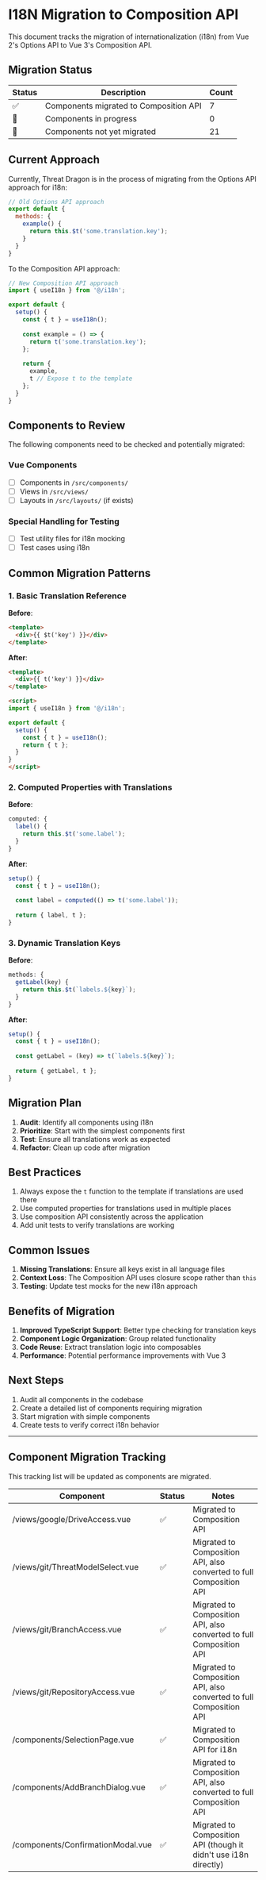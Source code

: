 # I18N Migration to Composition API

This document tracks the migration of internationalization (i18n) from Vue 2's Options API to Vue 3's Composition API.

## Migration Status

| Status | Description | Count |
|--------|-------------|-------|
| ✅ | Components migrated to Composition API | 7 |
| 🔄 | Components in progress | 0 |
| 📝 | Components not yet migrated | 21 |

## Current Approach

Currently, Threat Dragon is in the process of migrating from the Options API approach for i18n:

```javascript
// Old Options API approach
export default {
  methods: {
    example() {
      return this.$t('some.translation.key');
    }
  }
}
```

To the Composition API approach:

```javascript
// New Composition API approach
import { useI18n } from '@/i18n';

export default {
  setup() {
    const { t } = useI18n();
    
    const example = () => {
      return t('some.translation.key');
    };
    
    return {
      example,
      t // Expose t to the template
    };
  }
}
```

## Components to Review

The following components need to be checked and potentially migrated:

### Vue Components

- [ ] Components in `/src/components/`
- [ ] Views in `/src/views/`
- [ ] Layouts in `/src/layouts/` (if exists)

### Special Handling for Testing

- [ ] Test utility files for i18n mocking
- [ ] Test cases using i18n

## Common Migration Patterns

### 1. Basic Translation Reference

**Before**:
```html
<template>
  <div>{{ $t('key') }}</div>
</template>
```

**After**:
```html
<template>
  <div>{{ t('key') }}</div>
</template>

<script>
import { useI18n } from '@/i18n';

export default {
  setup() {
    const { t } = useI18n();
    return { t };
  }
}
</script>
```

### 2. Computed Properties with Translations

**Before**:
```javascript
computed: {
  label() {
    return this.$t('some.label');
  }
}
```

**After**:
```javascript
setup() {
  const { t } = useI18n();
  
  const label = computed(() => t('some.label'));
  
  return { label, t };
}
```

### 3. Dynamic Translation Keys

**Before**:
```javascript
methods: {
  getLabel(key) {
    return this.$t(`labels.${key}`);
  }
}
```

**After**:
```javascript
setup() {
  const { t } = useI18n();
  
  const getLabel = (key) => t(`labels.${key}`);
  
  return { getLabel, t };
}
```

## Migration Plan

1. **Audit**: Identify all components using i18n
2. **Prioritize**: Start with the simplest components first
3. **Test**: Ensure all translations work as expected
4. **Refactor**: Clean up code after migration

## Best Practices

1. Always expose the `t` function to the template if translations are used there
2. Use computed properties for translations used in multiple places
3. Use composition API consistently across the application
4. Add unit tests to verify translations are working

## Common Issues

1. **Missing Translations**: Ensure all keys exist in all language files
2. **Context Loss**: The Composition API uses closure scope rather than `this`
3. **Testing**: Update test mocks for the new i18n approach

## Benefits of Migration

1. **Improved TypeScript Support**: Better type checking for translation keys
2. **Component Logic Organization**: Group related functionality
3. **Code Reuse**: Extract translation logic into composables
4. **Performance**: Potential performance improvements with Vue 3

## Next Steps

1. Audit all components in the codebase
2. Create a detailed list of components requiring migration
3. Start migration with simple components
4. Create tests to verify correct i18n behavior

---

## Component Migration Tracking

This tracking list will be updated as components are migrated.

| Component | Status | Notes |
|-----------|--------|-------|
| /views/google/DriveAccess.vue | ✅ | Migrated to Composition API |
| /views/git/ThreatModelSelect.vue | ✅ | Migrated to Composition API, also converted to full Composition API |
| /views/git/BranchAccess.vue | ✅ | Migrated to Composition API, also converted to full Composition API |
| /views/git/RepositoryAccess.vue | ✅ | Migrated to Composition API, also converted to full Composition API |
| /components/SelectionPage.vue | ✅ | Migrated to Composition API for i18n |
| /components/AddBranchDialog.vue | ✅ | Migrated to Composition API, also converted to full Composition API |
| /components/ConfirmationModal.vue | ✅ | Migrated to Composition API (though it didn't use i18n directly) |